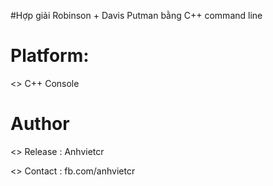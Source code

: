 #Hợp giải Robinson + Davis Putman bằng C++ command line

Platform:
======

<> C++ Console

Author
============

<> Release : Anhvietcr

<> Contact	: fb.com/anhvietcr
